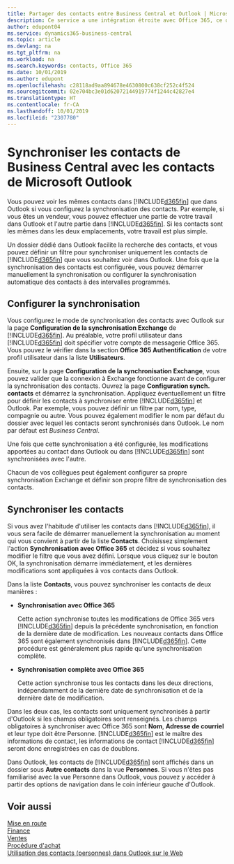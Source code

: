 ```yaml
---
title: Partager des contacts entre Business Central et Outlook | Microsoft Docs
description: Ce service a une intégration étroite avec Office 365, ce qui vous permet de partager des contacts entre Outlook et Business Central.
author: edupont04
ms.service: dynamics365-business-central
ms.topic: article
ms.devlang: na
ms.tgt_pltfrm: na
ms.workload: na
ms.search.keywords: contacts, Office 365
ms.date: 10/01/2019
ms.author: edupont
ms.openlocfilehash: c28118ad9aa894678e4630800c638cf252c4f524
ms.sourcegitcommit: 02e704bc3e01d62072144919774f1244c42827e4
ms.translationtype: HT
ms.contentlocale: fr-CA
ms.lasthandoff: 10/01/2019
ms.locfileid: "2307780"
---
```

# <a name="synchronize-contacts-in-business-central-with-contacts-in-microsoft-outlook"></a>Synchroniser les contacts de Business Central avec les contacts de Microsoft Outlook
Vous pouvez voir les mêmes contacts dans [!INCLUDE[d365fin](includes/d365fin_md.md)] que dans Outlook si vous configurez la synchronisation des contacts. Par exemple, si vous êtes un vendeur, vous pouvez effectuer une partie de votre travail dans Outlook et l'autre partie dans [!INCLUDE[d365fin](includes/d365fin_md.md)]. Si les contacts sont les mêmes dans les deux emplacements, votre travail est plus simple.  

Un dossier dédié dans Outlook facilite la recherche des contacts, et vous pouvez définir un filtre pour synchroniser uniquement les contacts de [!INCLUDE[d365fin](includes/d365fin_md.md)] que vous souhaitez voir dans Outlook. Une fois que la synchronisation des contacts est configurée, vous pouvez démarrer manuellement la synchronisation ou configurer la synchronisation automatique des contacts à des intervalles programmés.  

## <a name="set-up-synchronization"></a>Configurer la synchronisation
Vous configurez le mode de synchronisation des contacts avec Outlook sur la page **Configuration de la synchronisation Exchange** de [!INCLUDE[d365fin](includes/d365fin_md.md)]. Au préalable, votre profil utilisateur dans [!INCLUDE[d365fin](includes/d365fin_md.md)] doit spécifier votre compte de messagerie Office 365. Vous pouvez le vérifier dans la section **Office 365 Authentification** de votre profil utilisateur dans la liste **Utilisateurs**.  

Ensuite, sur la page **Configuration de la synchronisation Exchange**, vous pouvez valider que la connexion à Exchange fonctionne avant de configurer la synchronisation des contacts. Ouvrez la page **Configuration synch. contacts** et démarrez la synchronisation. Appliquez éventuellement un filtre pour définir les contacts à synchroniser entre [!INCLUDE[d365fin](includes/d365fin_md.md)] et Outlook. Par exemple, vous pouvez définir un filtre par nom, type, compagnie ou autre. Vous pouvez également modifier le nom par défaut du dossier avec lequel les contacts seront synchronisés dans Outlook. Le nom par défaut est *Business Central*.  

Une fois que cette synchronisation a été configurée, les modifications apportées au contact dans Outlook ou dans [!INCLUDE[d365fin](includes/d365fin_md.md)] sont synchronisées avec l'autre.  

Chacun de vos collègues peut également configurer sa propre synchronisation Exchange et définir son propre filtre de synchronisation des contacts.  

## <a name="synchronize-contacts"></a>Synchroniser les contacts
Si vous avez l'habitude d'utiliser les contacts dans [!INCLUDE[d365fin](includes/d365fin_md.md)], il vous sera facile de démarrer manuellement la synchronisation au moment qui vous convient à partir de la liste **Contacts**. Choisissez simplement l'action **Synchronisation avec Office 365** et décidez si vous souhaitez modifier le filtre que vous avez défini. Lorsque vous cliquez sur le bouton OK, la synchronisation démarre immédiatement, et les dernières modifications sont appliquées à vos contacts dans Outlook.  

Dans la liste **Contacts**, vous pouvez synchroniser les contacts de deux manières :

* **Synchronisation avec Office 365**

  Cette action synchronise toutes les modifications de Office 365 vers [!INCLUDE[d365fin](includes/d365fin_md.md)] depuis la précédente synchronisation, en fonction de la dernière date de modification. Les nouveaux contacts dans Office 365 sont également synchronisés dans [!INCLUDE[d365fin](includes/d365fin_md.md)]. Cette procédure est généralement plus rapide qu'une synchronisation complète.  

* **Synchronisation complète avec Office 365**

  Cette action synchronise tous les contacts dans les deux directions, indépendamment de la dernière date de synchronisation et de la dernière date de modification.  

Dans les deux cas, les contacts sont uniquement synchronisés à partir d'Outlook si les champs obligatoires sont renseignés. Les champs obligatoires à synchroniser avec Office 365 sont **Nom**, **Adresse de courriel** et leur type doit être Personne. [!INCLUDE[d365fin](includes/d365fin_md.md)] est le maître des informations de contact, les informations de contact [!INCLUDE[d365fin](includes/d365fin_md.md)] seront donc enregistrées en cas de doublons.  

Dans Outlook, les contacts de [!INCLUDE[d365fin](includes/d365fin_md.md)] sont affichés dans un dossier sous **Autre contacts** dans la vue **Personnes**. Si vous n'êtes pas familiarisé avec la vue Personne dans Outlook, vous pouvez y accéder à partir des options de navigation dans le coin inférieur gauche d'Outlook.  

## <a name="see-also"></a>Voir aussi
[Mise en route](product-get-started.md)  
[Finance](finance.md)  
[Ventes](sales-manage-sales.md)  
[Procédure d'achat](purchasing-manage-purchasing.md)  
[Utilisation des contacts (personnes) dans Outlook sur le Web](https://support.office.com/en-us/article/Using-contacts-People-in-Outlook-on-the-web-1e3438c7-26b2-420c-87de-3cea9d31b5cb?appver=OWB150)  
